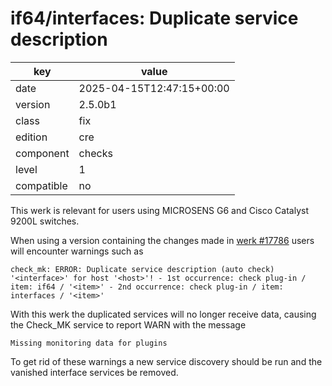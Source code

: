 [//]: # (werk v2)
# if64/interfaces: Duplicate service description

key        | value
---------- | ---
date       | 2025-04-15T12:47:15+00:00
version    | 2.5.0b1
class      | fix
edition    | cre
component  | checks
level      | 1
compatible | no

This werk is relevant for users using MICROSENS G6 and Cisco Catalyst 9200L switches.

When using a version containing the changes made in [werk #17786](https://checkmk.com/werk/17786) users will encounter warnings such as
```
check_mk: ERROR: Duplicate service description (auto check) '<interface>' for host '<host>'! - 1st occurrence: check plug-in / item: if64 / '<item>' - 2nd occurrence: check plug-in / item: interfaces / '<item>'
```

With this werk the duplicated services will no longer receive data, causing the Check_MK service to report WARN with the message
```
Missing monitoring data for plugins
```
To get rid of these warnings a new service discovery should be run and the vanished interface services be removed.
